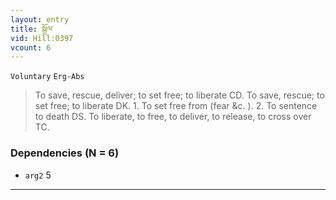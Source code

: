 ```yaml
---
layout: entry
title: སྒྲོལ་
vid: Hill:0397
vcount: 6
---
```

`Voluntary` `Erg-Abs`
> To save, rescue, deliver; to set free; to liberate CD\.
 To save, rescue; to set free; to liberate DK\.
1\.
 To set free from (fear &c\.
)\.
 2\.
 To sentence to death DS\.
 To liberate, to free, to deliver, to release, to cross over TC\.

### Dependencies (N = 6)
* `arg2` 5

---

